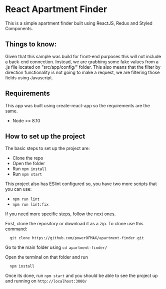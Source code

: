 # React Apartment Finder

This is a simple apartment finder built using ReactJS, Redux and Styled Components.

## Things to know:
Given that this sample was build for front-end purposes this will not include a back-end connection. Instead, we are grabbing some fake values from a .js file located on "src/app/config/" folder. This also means that the filter by direction functionality is not going to make a request, we are filtering those fields using Javascript.

## Requirements
This app was built using create-react-app so the requirements are the same.

- Node >= 8.10

## How to set up the project
The basic steps to set up the project are:
- Clone the repo
- Open the folder
- Run ```npm install```
- Run ```npm start```

This project also has ESlint configured so, you have two more scripts that you can use:
- ```npm run lint```
- ```npm run lint:fix```

If you need more specific steps, follow the next ones.

First, clone the repository or download it as a zip. To clone use this command:

```
  git clone https://github.com/powerOFMAX/apartment-finder.git
```

Go to the main folder using  ```cd apartment-finder/```

Open the terminal on that folder and run
```
  npm install
```
Once its done, run ```npm start``` and you should be able to see the project up and running on ```http://localhost:3000/```
